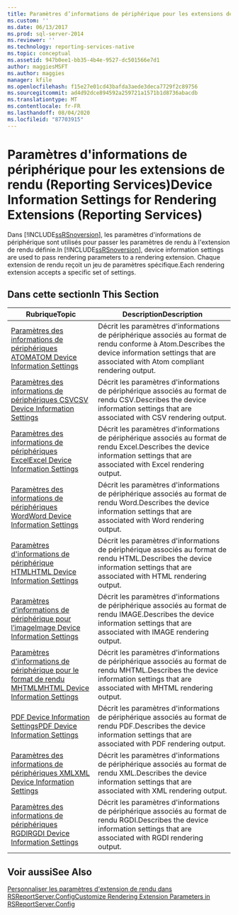 ```yaml
---
title: Paramètres d’informations de périphérique pour les extensions de rendu (Reporting Services) | Microsoft Docs
ms.custom: ''
ms.date: 06/13/2017
ms.prod: sql-server-2014
ms.reviewer: ''
ms.technology: reporting-services-native
ms.topic: conceptual
ms.assetid: 947b0ee1-bb35-4b4e-9527-dc501566e7d1
author: maggiesMSFT
ms.author: maggies
manager: kfile
ms.openlocfilehash: f15e27e01cd43bafda3aede3deca7729f2c89756
ms.sourcegitcommit: ad4d92dce894592a259721a1571b1d8736abacdb
ms.translationtype: MT
ms.contentlocale: fr-FR
ms.lasthandoff: 08/04/2020
ms.locfileid: "87703915"
---
```

# <a name="device-information-settings-for-rendering-extensions-reporting-services"></a><span data-ttu-id="09bd8-102">Paramètres d'informations de périphérique pour les extensions de rendu (Reporting Services)</span><span class="sxs-lookup"><span data-stu-id="09bd8-102">Device Information Settings for Rendering Extensions (Reporting Services)</span></span>
  <span data-ttu-id="09bd8-103">Dans [!INCLUDE[ssRSnoversion](../includes/ssrsnoversion-md.md)], les paramètres d'informations de périphérique sont utilisés pour passer les paramètres de rendu à l'extension de rendu définie.</span><span class="sxs-lookup"><span data-stu-id="09bd8-103">In [!INCLUDE[ssRSnoversion](../includes/ssrsnoversion-md.md)], device information settings are used to pass rendering parameters to a rendering extension.</span></span> <span data-ttu-id="09bd8-104">Chaque extension de rendu reçoit un jeu de paramètres spécifique.</span><span class="sxs-lookup"><span data-stu-id="09bd8-104">Each rendering extension accepts a specific set of settings.</span></span>  
  
## <a name="in-this-section"></a><span data-ttu-id="09bd8-105">Dans cette section</span><span class="sxs-lookup"><span data-stu-id="09bd8-105">In This Section</span></span>  
  
|<span data-ttu-id="09bd8-106">Rubrique</span><span class="sxs-lookup"><span data-stu-id="09bd8-106">Topic</span></span>|<span data-ttu-id="09bd8-107">Description</span><span class="sxs-lookup"><span data-stu-id="09bd8-107">Description</span></span>|  
|-----------|-----------------|  
|[<span data-ttu-id="09bd8-108">Paramètres des informations de périphériques ATOM</span><span class="sxs-lookup"><span data-stu-id="09bd8-108">ATOM Device Information Settings</span></span>](../../2014/reporting-services/atom-device-information-settings.md)|<span data-ttu-id="09bd8-109">Décrit les paramètres d'informations de périphérique associés au format de rendu conforme à Atom.</span><span class="sxs-lookup"><span data-stu-id="09bd8-109">Describes the device information settings that are associated with Atom compliant rendering output.</span></span>|  
|[<span data-ttu-id="09bd8-110">Paramètres des informations de périphériques CSV</span><span class="sxs-lookup"><span data-stu-id="09bd8-110">CSV Device Information Settings</span></span>](csv-device-information-settings.md)|<span data-ttu-id="09bd8-111">Décrit les paramètres d'informations de périphérique associés au format de rendu CSV.</span><span class="sxs-lookup"><span data-stu-id="09bd8-111">Describes the device information settings that are associated with CSV rendering output.</span></span>|  
|[<span data-ttu-id="09bd8-112">Paramètres des informations de périphériques Excel</span><span class="sxs-lookup"><span data-stu-id="09bd8-112">Excel Device Information Settings</span></span>](excel-device-information-settings.md)|<span data-ttu-id="09bd8-113">Décrit les paramètres d'informations de périphérique associés au format de rendu Excel.</span><span class="sxs-lookup"><span data-stu-id="09bd8-113">Describes the device information settings that are associated with Excel rendering output.</span></span>|  
|[<span data-ttu-id="09bd8-114">Paramètres des informations de périphériques Word</span><span class="sxs-lookup"><span data-stu-id="09bd8-114">Word Device Information Settings</span></span>](word-device-information-settings.md)|<span data-ttu-id="09bd8-115">Décrit les paramètres d'informations de périphérique associés au format de rendu Word.</span><span class="sxs-lookup"><span data-stu-id="09bd8-115">Describes the device information settings that are associated with Word rendering output.</span></span>|  
|[<span data-ttu-id="09bd8-116">Paramètres d'informations de périphérique HTML</span><span class="sxs-lookup"><span data-stu-id="09bd8-116">HTML Device Information Settings</span></span>](html-device-information-settings.md)|<span data-ttu-id="09bd8-117">Décrit les paramètres d'informations de périphérique associés au format de rendu HTML.</span><span class="sxs-lookup"><span data-stu-id="09bd8-117">Describes the device information settings that are associated with HTML rendering output.</span></span>|  
|[<span data-ttu-id="09bd8-118">Paramètres d’informations de périphérique pour l’image</span><span class="sxs-lookup"><span data-stu-id="09bd8-118">Image Device Information Settings</span></span>](image-device-information-settings.md)|<span data-ttu-id="09bd8-119">Décrit les paramètres d'informations de périphérique associés au format de rendu IMAGE.</span><span class="sxs-lookup"><span data-stu-id="09bd8-119">Describes the device information settings that are associated with IMAGE rendering output.</span></span>|  
|[<span data-ttu-id="09bd8-120">Paramètres d'informations de périphérique pour le format de rendu MHTML</span><span class="sxs-lookup"><span data-stu-id="09bd8-120">MHTML Device Information Settings</span></span>](mhtml-device-information-settings.md)|<span data-ttu-id="09bd8-121">Décrit les paramètres d'informations de périphérique associés au format de rendu MHTML.</span><span class="sxs-lookup"><span data-stu-id="09bd8-121">Describes the device information settings that are associated with MHTML rendering output.</span></span>|  
|[<span data-ttu-id="09bd8-122">PDF Device Information Settings</span><span class="sxs-lookup"><span data-stu-id="09bd8-122">PDF Device Information Settings</span></span>](pdf-device-information-settings.md)|<span data-ttu-id="09bd8-123">Décrit les paramètres d'informations de périphérique associés au format de rendu PDF.</span><span class="sxs-lookup"><span data-stu-id="09bd8-123">Describes the device information settings that are associated with PDF rendering output.</span></span>|  
|[<span data-ttu-id="09bd8-124">Paramètres des informations de périphériques XML</span><span class="sxs-lookup"><span data-stu-id="09bd8-124">XML Device Information Settings</span></span>](xml-device-information-settings.md)|<span data-ttu-id="09bd8-125">Décrit les paramètres d'informations de périphérique associés au format de rendu XML.</span><span class="sxs-lookup"><span data-stu-id="09bd8-125">Describes the device information settings that are associated with XML rendering output.</span></span>|  
|[<span data-ttu-id="09bd8-126">Paramètres des informations de périphériques RGDI</span><span class="sxs-lookup"><span data-stu-id="09bd8-126">RGDI Device Information Settings</span></span>](rgdi-device-information-settings.md)|<span data-ttu-id="09bd8-127">Décrit les paramètres d'informations de périphérique associés au format de rendu RGDI.</span><span class="sxs-lookup"><span data-stu-id="09bd8-127">Describes the device information settings that are associated with RGDI rendering output.</span></span>|  
  
## <a name="see-also"></a><span data-ttu-id="09bd8-128">Voir aussi</span><span class="sxs-lookup"><span data-stu-id="09bd8-128">See Also</span></span>  
 [<span data-ttu-id="09bd8-129">Personnaliser les paramètres d'extension de rendu dans RSReportServer.Config</span><span class="sxs-lookup"><span data-stu-id="09bd8-129">Customize Rendering Extension Parameters in RSReportServer.Config</span></span>](customize-rendering-extension-parameters-in-rsreportserver-config.md)  
  
  
